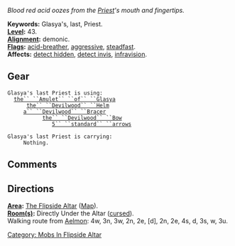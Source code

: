 *Blood red acid oozes from the
[Priest](:Category:_Priests.md "wikilink")'s mouth and fingertips.*

**Keywords:** Glasya's, last, Priest.  
**[Level](Level.md "wikilink"):** 43.  
**[Alignment](Alignment.md "wikilink"):** demonic.  
**[Flags](:Category:_Mob_Types.md "wikilink"):**
[acid-breather](Breathing_Mobs.md "wikilink"),
[aggressive](Aggressive_Mobs.md "wikilink"),
[steadfast](Sentinel_Mobs.md "wikilink").  
**Affects:** [detect hidden](Detect_Hidden.md "wikilink"), [detect
invis](Detect_Invis.md "wikilink"),
[infravision](Infravision.md "wikilink").  

## Gear

`Glasya's last Priest is using:`  
<worn around neck>`  `[`the`` ``Amulet`` ``of`` ``Glasya`](Amulet_Of_Glasya.md "wikilink")  
<worn on head>`      `[`the`` ``Devilwood`` ``Helm`](Devilwood_Helm.md "wikilink")  
<worn on wrist>`     `[`a`` ``Devilwood`` ``Bracer`](Devilwood_Bracer.md "wikilink")  
<wielded>`           `[`the`` ``Devilwood`` ``Bow`](Devilwood_Bow.md "wikilink")  
<held>`              `[`5`` ``standard`` ``arrows`](Standard_Arrows.md "wikilink")

`Glasya's last Priest is carrying:`  
`     Nothing.`

## Comments

## Directions

**[Area](:Category:_Areas.md "wikilink"):** [The Flipside
Altar](:Category:_Flipside_Altar.md "wikilink")
([Map](Flipside_Altar_Map.md "wikilink")).  
**[Room(s)](:Category:_Rooms.md "wikilink"):** Directly Under the Altar
([cursed](Cursed_Rooms.md "wikilink")).  
Walking route from [Aelmon](Aelmon.md "wikilink"): 4w, 3n, 3w, 2n, 2e,
\[d\], 2n, 2e, 4s, d, 3s, w, 3u.  

[Category: Mobs In Flipside
Altar](Category:_Mobs_In_Flipside_Altar "wikilink")
